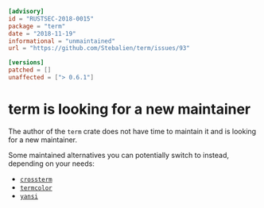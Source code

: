 ```toml
[advisory]
id = "RUSTSEC-2018-0015"
package = "term"
date = "2018-11-19"
informational = "unmaintained"
url = "https://github.com/Stebalien/term/issues/93"

[versions]
patched = []
unaffected = ["> 0.6.1"]
```

# term is looking for a new maintainer

The author of the `term` crate does not have time to maintain it and is looking
for a new maintainer.

Some maintained alternatives you can potentially switch to instead, depending
on your needs:

- [`crossterm`](https://github.com/crossterm-rs/crossterm)
- [`termcolor`](https://crates.io/crates/termcolor)
- [`yansi`](https://crates.io/crates/yansi)
